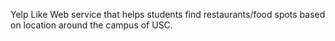 Yelp Like Web service that helps students find restaurants/food spots based on location around the campus of USC.